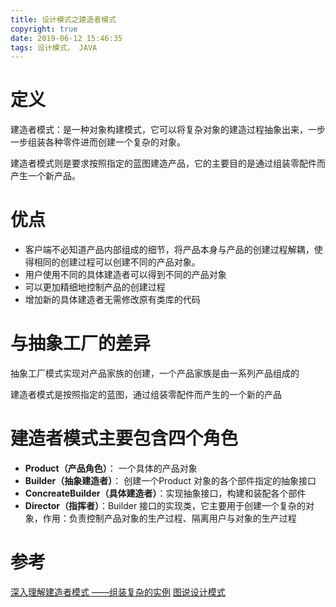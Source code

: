 ```yaml
---
title: 设计模式之建造者模式
copyright: true
date: 2019-06-12 15:46:35
tags: 设计模式， JAVA
---
```


# 定义

建造者模式：是一种对象构建模式，它可以将复杂对象的建造过程抽象出来，一步一步组装各种零件进而创建一个复杂的对象。

建造者模式则是要求按照指定的蓝图建造产品，它的主要目的是通过组装零配件而产生一个新产品。

# 优点
- 客户端不必知道产品内部组成的细节，将产品本身与产品的创建过程解耦，使得相同的创建过程可以创建不同的产品对象。
- 用户使用不同的具体建造者可以得到不同的产品对象
- 可以更加精细地控制产品的创建过程
- 增加新的具体建造者无需修改原有类库的代码

# 与抽象工厂的差异

抽象工厂模式实现对产品家族的创建，一个产品家族是由一系列产品组成的

建造者模式是按照指定的蓝图，通过组装零配件而产生的一个新的产品

# 建造者模式主要包含四个角色

- **Product（产品角色）**： 一个具体的产品对象
- **Builder（抽象建造者）**： 创建一个Product 对象的各个部件指定的抽象接口
- **ConcreateBuilder（具体建造者）**：实现抽象接口，构建和装配各个部件
- **Director（指挥者）**：Builder 接口的实现类，它主要用于创建一个复杂的对象，作用：负责控制产品对象的生产过程、隔离用户与对象的生产过程

# 参考
[深入理解建造者模式 ——组装复杂的实例](https://blog.csdn.net/qq_34337272/article/details/80540059)
[图说设计模式](https://design-patterns.readthedocs.io/zh_CN/latest/index.html)
